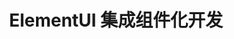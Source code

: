 ---
layout: post
title: ElementUI 集成组件化开发
description: Element，一套为开发者、设计师和产品经理准备的基于 Vue 2.0 的组件库，提供了配套设计资源，使用起来还是很方便的。
tags:
     Vue2.0
     Element
     Components
class: post-three
comments: true
poster: /attachments/images/articles/2017-02-20/poster.png
---